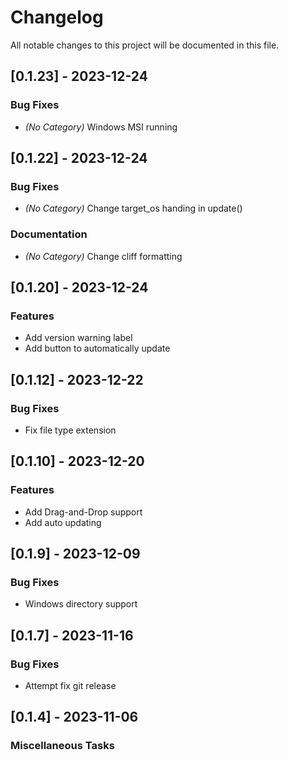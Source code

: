 # Changelog

All notable changes to this project will be documented in this file.

## [0.1.23] - 2023-12-24

### Bug Fixes

- *(No Category)* Windows MSI running


<!-- generated by git-cliff -->
## [0.1.22] - 2023-12-24

### Bug Fixes

- *(No Category)* Change target_os handing in update()


### Documentation

- *(No Category)* Change cliff formatting


<!-- generated by git-cliff -->
<!-- generated by git-cliff -->
## [0.1.20] - 2023-12-24

### Features

- Add version warning label
- Add button to automatically update

## [0.1.12] - 2023-12-22

### Bug Fixes

- Fix file type extension

## [0.1.10] - 2023-12-20

### Features

- Add Drag-and-Drop support
- Add auto updating

## [0.1.9] - 2023-12-09

### Bug Fixes

- Windows directory support

## [0.1.7] - 2023-11-16

### Bug Fixes

- Attempt fix git release

## [0.1.4] - 2023-11-06

### Miscellaneous Tasks

<!-- generated by git-cliff -->
